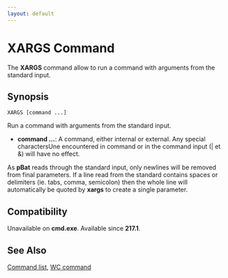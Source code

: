 ```yaml
---
layout: default
---
```

# XARGS Command

The **XARGS** command allow to run a command with arguments from the standard 
input.

## Synopsis

    XARGS [command ...]

Run a command with arguments from the standard input.

* **command ...**: A command, either internal or external. Any special 
  charactersUne encountered in command or in the command input \(\| et &\) 
  will have no effect.

As **pBat** reads through the standard input, only newlines will be removed 
from final parameters. If a line read from the standard contains spaces or 
delimiters \(ie. tabs, comma, semicolon\) then the whole line will 
automatically be quoted by **xargs** to create a single parameter.

## Compatibility

Unavailable on **cmd.exe**. Available since **217.1**.

## See Also

[Command list](commands), [WC command](wc)

